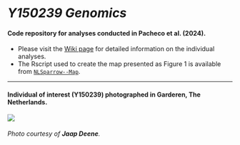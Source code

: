 # _Y150239 Genomics_

#### Code repository for analyses conducted in Pacheco et al. (2024).

- Please visit the [Wiki page](https://github.com/g-pacheco/Y150239Genomics/wiki) for detailed information on the individual analyses.
- The Rscript used to create the map presented as Figure 1 is available from [`NLSparrow--Map`](https://github.com/g-pacheco/Y150239Genomics/blob/main/Y150239Genomics--Pipeline/Y150239Genomics--Plots/Y150239Genomics--Map).
***

#### Individual of interest (Y150239) photographed in Garderen, The Netherlands.
![](https://github.com/g-pacheco/Y150239Genomics/blob/main/Y150239Genomics--Pipeline/Y150239Genomics--GitHubAuxiliaryFiles/Y150239GenomicsProfile.png)
###### Photo courtesy of **Jaap Deene**.
